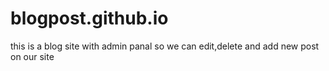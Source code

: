 # blogpost.github.io
this is a blog site with admin panal so we can edit,delete and add new post on our site
